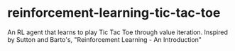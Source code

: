 # reinforcement-learning-tic-tac-toe
An RL agent that learns to play Tic Tac Toe through value iteration. Inspired by Sutton and Barto's, "Reinforcement Learning - An Introduction"
